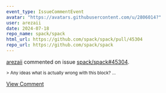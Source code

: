 ```yaml
---
event_type: IssueCommentEvent
avatar: "https://avatars.githubusercontent.com/u/2806014?"
user: arezaii
date: 2024-07-18
repo_name: spack/spack
html_url: https://github.com/spack/spack/pull/45304
repo_url: https://github.com/spack/spack
---
```


<a href='https://github.com/arezaii' target='_blank'>arezaii</a> commented on issue <a href='https://github.com/spack/spack/pull/45304' target='_blank'>spack/spack#45304</a>.

<small>> Any ideas what is actually wrong with this block?...</small>

<a href='https://github.com/spack/spack/pull/45304' target='_blank'>View Comment</a>